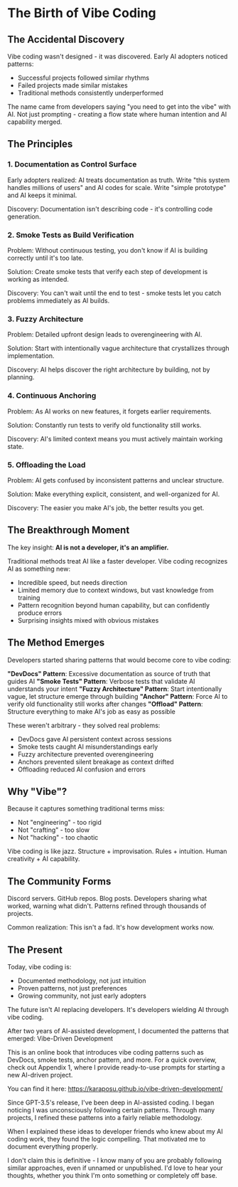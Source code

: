 # The Birth of Vibe Coding

## The Accidental Discovery

Vibe coding wasn't designed - it was discovered. Early AI adopters noticed patterns:
- Successful projects followed similar rhythms
- Failed projects made similar mistakes
- Traditional methods consistently underperformed

The name came from developers saying "you need to get into the vibe" with AI. Not just prompting - creating a flow state where human intention and AI capability merged.

## The Principles

### 1. Documentation as Control Surface
Early adopters realized: AI treats documentation as truth. Write "this system handles millions of users" and AI codes for scale. Write "simple prototype" and AI keeps it minimal.

Discovery: Documentation isn't describing code - it's controlling code generation.

### 2. Smoke Tests as Build Verification
Problem: Without continuous testing, you don't know if AI is building correctly until it's too late.

Solution: Create smoke tests that verify each step of development is working as intended.

Discovery: You can't wait until the end to test - smoke tests let you catch problems immediately as AI builds.

### 3. Fuzzy Architecture
Problem: Detailed upfront design leads to overengineering with AI.

Solution: Start with intentionally vague architecture that crystallizes through implementation.

Discovery: AI helps discover the right architecture by building, not by planning.

### 4. Continuous Anchoring
Problem: As AI works on new features, it forgets earlier requirements.

Solution: Constantly run tests to verify old functionality still works.

Discovery: AI's limited context means you must actively maintain working state.

### 5. Offloading the Load
Problem: AI gets confused by inconsistent patterns and unclear structure.

Solution: Make everything explicit, consistent, and well-organized for AI.

Discovery: The easier you make AI's job, the better results you get. 

## The Breakthrough Moment

The key insight: **AI is not a developer, it's an amplifier.**

Traditional methods treat AI like a faster developer. Vibe coding recognizes AI as something new:
- Incredible speed, but needs direction
- Limited memory due to context windows, but vast knowledge from training
- Pattern recognition beyond human capability, but can confidently produce errors
- Surprising insights mixed with obvious mistakes

## The Method Emerges

Developers started sharing patterns that would become core to vibe coding:

**"DevDocs" Pattern**: Excessive documentation as source of truth that guides AI
**"Smoke Tests" Pattern**: Verbose tests that validate AI understands your intent
**"Fuzzy Architecture" Pattern**: Start intentionally vague, let structure emerge through building
**"Anchor" Pattern**: Force AI to verify old functionality still works after changes
**"Offload" Pattern**: Structure everything to make AI's job as easy as possible

These weren't arbitrary - they solved real problems:
- DevDocs gave AI persistent context across sessions
- Smoke tests caught AI misunderstandings early
- Fuzzy architecture prevented overengineering
- Anchors prevented silent breakage as context drifted
- Offloading reduced AI confusion and errors

## Why "Vibe"?

Because it captures something traditional terms miss:
- Not "engineering" - too rigid
- Not "crafting" - too slow  
- Not "hacking" - too chaotic

Vibe coding is like jazz. Structure + improvisation. Rules + intuition. Human creativity + AI capability.

## The Community Forms

Discord servers. GitHub repos. Blog posts. Developers sharing what worked, warning what didn't. Patterns refined through thousands of projects.

Common realization: This isn't a fad. It's how development works now.

## The Present

Today, vibe coding is:
- Documented methodology, not just intuition
- Proven patterns, not just preferences
- Growing community, not just early adopters

The future isn't AI replacing developers. It's developers wielding AI through vibe coding.

















After two years of AI-assisted development, I documented the patterns that emerged: Vibe-Driven Development

  This is an online book that introduces vibe coding patterns such as DevDocs, smoke tests, anchor pattern, and more. For a quick
   overview, check out Appendix 1, where I provide ready-to-use prompts for starting a new AI-driven project.

  You can find it here: https://karaposu.github.io/vibe-driven-development/

  Since GPT-3.5's release, I've been deep in AI-assisted coding. I began noticing I was unconsciously following certain patterns.
   Through many projects, I refined these patterns into a fairly reliable methodology.

  When I explained these ideas to developer friends who knew about my AI coding work, they found the logic compelling. That
  motivated me to document everything properly.

  I don't claim this is definitive - I know many of you are probably following similar approaches, even if unnamed or
  unpublished. I'd love to hear your thoughts, whether you think I'm onto something or completely off base.

